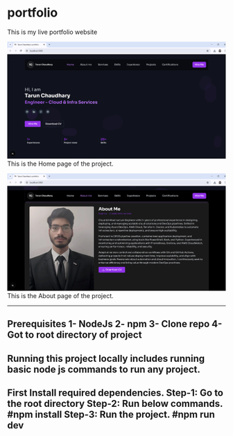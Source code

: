 # portfolio
This is my live portfolio website 

![portfolio](public/images/Home.png)
This is the Home page of the project.

![portfolio](public/images/About.png)
This is the About page of the project.

---
Prerequisites
1- NodeJs
2- npm
3- Clone repo
4- Got to root directory of project
---
Running this project locally includes running basic node js commands to run any project.
---
First Install required dependencies.
Step-1: Go to the root directory
Step-2: Run below commands.
        #npm install
Step-3: Run the project.
        #npm run dev
---
